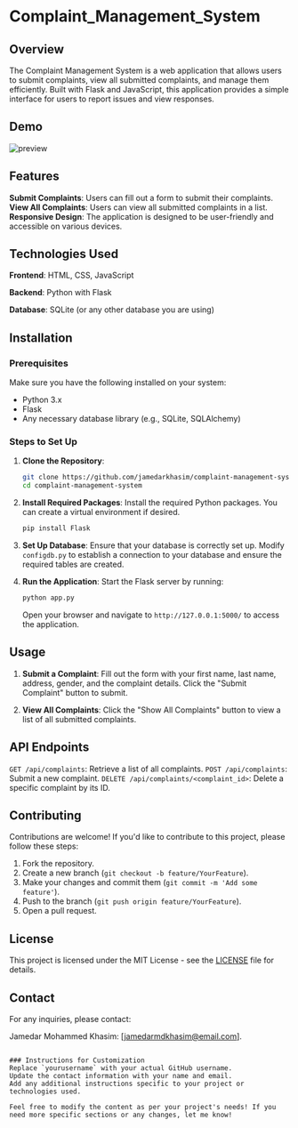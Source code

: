 # Complaint_Management_System

## Overview

The Complaint Management System is a web application that allows users to submit complaints, view all submitted complaints, and manage them efficiently. Built with Flask and JavaScript, this application provides a simple interface for users to report issues and view responses.

## Demo

![preview](https://github.com/user-attachments/assets/516da54b-c6af-44b4-837c-5ef858f50a86)


## Features

**Submit Complaints**: Users can fill out a form to submit their complaints.
**View All Complaints**: Users can view all submitted complaints in a list.
**Responsive Design**: The application is designed to be user-friendly and accessible on various devices.

## Technologies Used

**Frontend**: HTML, CSS, JavaScript

**Backend**: Python with Flask

**Database**: SQLite (or any other database you are using)

## Installation

### Prerequisites

Make sure you have the following installed on your system:

- Python 3.x
- Flask
- Any necessary database library (e.g., SQLite, SQLAlchemy)

### Steps to Set Up

1. **Clone the Repository**:
   ```bash
   git clone https://github.com/jamedarkhasim/complaint-management-system.git
   cd complaint-management-system
   ```

2. **Install Required Packages**:
   Install the required Python packages. You can create a virtual environment if desired.
   ```bash
   pip install Flask
   ```

3. **Set Up Database**:
   Ensure that your database is correctly set up. Modify `configdb.py` to establish a connection to your database and ensure the required tables are created.

4. **Run the Application**:
   Start the Flask server by running:
   ```bash
   python app.py
   ```
   Open your browser and navigate to `http://127.0.0.1:5000/` to access the application.

## Usage

1. **Submit a Complaint**:
   Fill out the form with your first name, last name, address, gender, and the complaint details.
   Click the "Submit Complaint" button to submit.

2. **View All Complaints**:
   Click the "Show All Complaints" button to view a list of all submitted complaints.

## API Endpoints

`GET /api/complaints`: Retrieve a list of all complaints.
`POST /api/complaints`: Submit a new complaint.
`DELETE /api/complaints/<complaint_id>`: Delete a specific complaint by its ID.

## Contributing

Contributions are welcome! If you'd like to contribute to this project, please follow these steps:

1. Fork the repository.
2. Create a new branch (`git checkout -b feature/YourFeature`).
3. Make your changes and commit them (`git commit -m 'Add some feature'`).
4. Push to the branch (`git push origin feature/YourFeature`).
5. Open a pull request.

## License

This project is licensed under the MIT License - see the [LICENSE](LICENSE) file for details.

## Contact

For any inquiries, please contact:

Jamedar Mohammed Khasim: [jamedarmdkhasim@email.com].
```

### Instructions for Customization
Replace `yourusername` with your actual GitHub username.
Update the contact information with your name and email.
Add any additional instructions specific to your project or technologies used.

Feel free to modify the content as per your project's needs! If you need more specific sections or any changes, let me know!
